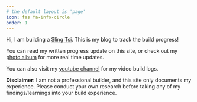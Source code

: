 ```yaml
---
# the default layout is 'page'
icon: fas fa-info-circle
order: 1
---
```


Hi, I am building a [Sling Tsi](https://www.airplanefactory.com/aircraft/sling-tsi/). This is my blog to track the build progress!

You can read my written progress update on this site, or check out my [photo album](https://photos.app.goo.gl/oAyhZDqKqAVYoPcz5) for more real time updates.

You can also visit my [youtube channel](https://youtube.com/@fanflynorcal?si=xHDwt0aCdQs9oAYJ) for my video build logs.

**Disclaimer**: I am not a professional builder, and this site only documents my experience. Please conduct your own research before taking any of my findings/learnings into your build experience.
